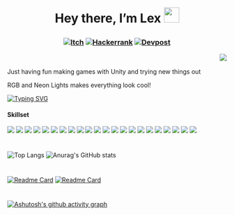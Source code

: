 # <p align="center"> Hey there, I’m Lex <img src="https://media.giphy.com/media/hvRJCLFzcasrR4ia7z/giphy.gif" width="35px"></p>

### <p align="center"> [![Itch](https://img.shields.io/badge/-itch.io-blue?style=for-the-badge)](https://mynameslex.itch.io/) [![Hackerrank](https://img.shields.io/badge/-Hackerrank-blue?style=for-the-badge)](https://www.hackerrank.com/MyNamesLex) [![Devpost](https://img.shields.io/badge/-Devpost-blue?style=for-the-badge)](https://devpost.com/MyNamesLex?ref_content=user-portfolio&ref_feature=portfolio&ref_medium=global-nav) <p align="right">![](https://komarev.com/ghpvc/?username=MyNamesLex&color=blue)</p></p>

Just having fun making games with Unity and trying new things out

RGB and Neon Lights makes everything look cool!
  
[![Typing SVG](https://readme-typing-svg.herokuapp.com/?lines=Unity+Is+Fun)](https://git.io/typing-svg)
  
#### Skillset
<img src="https://img.shields.io/badge/-Unity-blue" /> <img src="https://img.shields.io/badge/-Ren'py-blue" />
<img src="https://img.shields.io/badge/-C%2B%2B-blue"/>
<img src="https://img.shields.io/badge/-C%23-blue"/>
<img src="https://img.shields.io/badge/-Python-blue"/>
<img src="https://img.shields.io/badge/-CSS-blue"/>
<img src="https://img.shields.io/badge/-HTML-blue"/>
<img src="https://img.shields.io/badge/-Lua-blue"/>
<img src="https://img.shields.io/badge/-Java-blue"/>
<img src="https://img.shields.io/badge/-Processing-blue"/>
<img src="https://img.shields.io/badge/-OpenGL-blue"/>
<img src="https://img.shields.io/badge/-GLSL-blue"/>
<img src="https://img.shields.io/badge/-Blender-blue"/>
<img src="https://img.shields.io/badge/-Audacity-blue"/>
<img src="https://img.shields.io/badge/-Gimp-blue"/>
<img src="https://img.shields.io/badge/-OBS-blue"/>
<img src="https://img.shields.io/badge/-Movie%20Studio%2016-blue"/>
<img src="https://img.shields.io/badge/-Bosca%20Ceoil-blue"/>
<img src="https://img.shields.io/badge/-Aesprite-blue"/>
<img src="https://img.shields.io/badge/-SFXR-blue"/>
<img src="https://img.shields.io/badge/-Git-blue"/>
<img src="https://img.shields.io/badge/-Markdown-blue"/>
#
![Top Langs](https://github-readme-stats.vercel.app/api/top-langs/?username=mynameslex&hide=hlsl&langs_count=4&layout=default&theme=yeblu)
![Anurag's GitHub stats](https://github-readme-stats.vercel.app/api?username=mynameslex&show_icons=true&theme=yeblu)
#
[![Readme Card](https://github-readme-stats.vercel.app/api/pin/?username=mynameslex&repo=All-Jam-Games&show_owner=true&theme=yeblu)](https://github.com/MyNamesLex/All-Jam-Games)
[![Readme Card](https://github-readme-stats.vercel.app/api/pin/?username=mynameslex&repo=Favourites-I-Made&show_owner=true&theme=yeblu)](https://github.com/MyNamesLex/Favourites-I-Made)

#

[![Ashutosh's github activity graph](https://activity-graph.herokuapp.com/graph?username=mynameslex&bg_color=002046&color=ffff00&line=24292e&point=24292e&area=true&hide_border=true)](https://github.com/ashutosh00710/github-readme-activity-graph)
